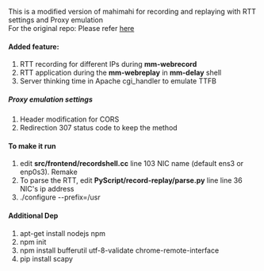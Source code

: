 This is a modified version of mahimahi for recording and replaying with RTT settings and Proxy emulation \
For the original repo: Please refer [here](https://github.com/ravinet/mahimahi)

#### Added feature:
1. RTT recording for different IPs during **mm-webrecord**
2. RTT application during the **mm-webreplay** in **mm-delay** shell
3. Server thinking time in Apache cgi_handler to emulate TTFB
##### Proxy emulation settings
1. Header modification for CORS
2. Redirection 307 status code to keep the method

#### To make it run
1. edit **src/frontend/recordshell.cc** line 103 NIC name (default ens3 or enp0s3). Remake
2. To parse the RTT, edit **PyScript/record-replay/parse.py** line line 36 NIC's ip address
3. ./configure --prefix=/usr


#### Additional Dep
1. apt-get install nodejs npm
2. npm init
3. npm install bufferutil utf-8-validate chrome-remote-interface
4. pip install scapy
